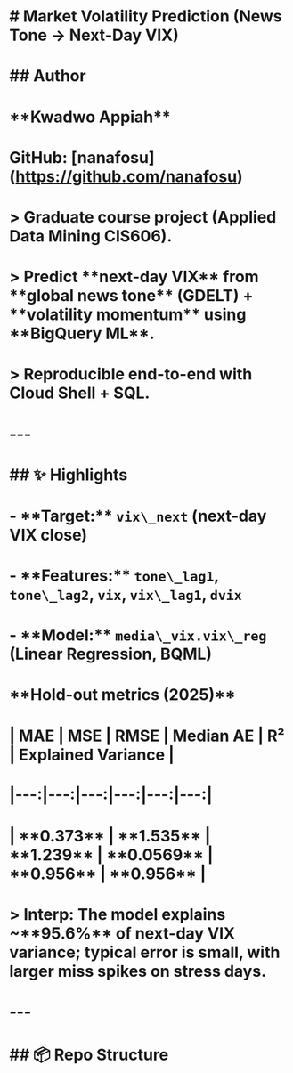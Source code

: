 # \# Market Volatility Prediction (News Tone → Next-Day VIX)

# 

# \## Author

# 

# \*\*Kwadwo Appiah\*\*   

# GitHub: \[nanafosu](https://github.com/nanafosu)



# > Graduate course project (Applied Data Mining CIS606).  

# > Predict \*\*next-day VIX\*\* from \*\*global news tone\*\* (GDELT) + \*\*volatility momentum\*\* using \*\*BigQuery ML\*\*.  

# > Reproducible end-to-end with Cloud Shell + SQL.

# 

# ---

# 

# \## ✨ Highlights

# 

# \- \*\*Target:\*\* `vix\_next` (next-day VIX close)  

# \- \*\*Features:\*\* `tone\_lag1`, `tone\_lag2`, `vix`, `vix\_lag1`, `dvix`  

# \- \*\*Model:\*\* `media\_vix.vix\_reg` (Linear Regression, BQML)

# 

# \*\*Hold-out metrics (2025)\*\*

# 

# | MAE | MSE | RMSE | Median AE | R² | Explained Variance |

# |---:|---:|---:|---:|---:|---:|

# | \*\*0.373\*\* | \*\*1.535\*\* | \*\*1.239\*\* | \*\*0.0569\*\* | \*\*0.956\*\* | \*\*0.956\*\* |

# 

# > Interp: The model explains ~\*\*95.6%\*\* of next-day VIX variance; typical error is small, with larger miss spikes on stress days.

# 

# ---

# 

# \## 📦 Repo Structure

# 



